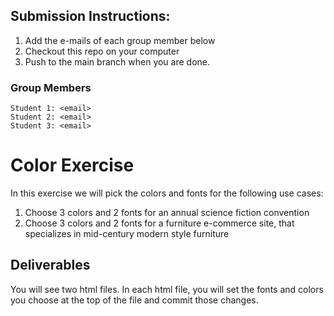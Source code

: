 ## Submission Instructions:
1. Add the e-mails of each group member below
2. Checkout this repo on your computer
3. Push to the main branch when you are done.

### Group Members
```
Student 1: <email>
Student 2: <email>
Student 3: <email>
```

# Color Exercise

In this exercise we will pick the colors and fonts for the following use cases: 
1. Choose 3 colors and 2 fonts for an annual science fiction convention
2. Choose 3 colors and 2 fonts for a furniture e-commerce site, that specializes in mid-century modern style furniture

## Deliverables

You will see two html files. In each html file, you will set the fonts and colors you choose at the top of the file and commit those changes.